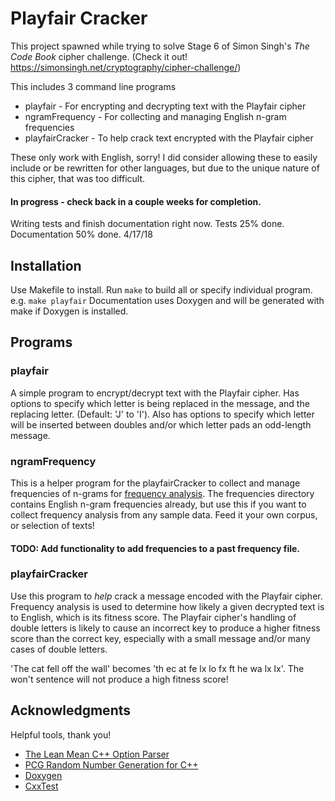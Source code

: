 # Playfair Cracker

This project spawned while trying to solve Stage 6 of Simon Singh's *The Code Book* cipher challenge. (Check it out! https://simonsingh.net/cryptography/cipher-challenge/)

This includes 3 command line programs
- playfair - For encrypting and decrypting text with the Playfair cipher
- ngramFrequency - For collecting and managing English n-gram frequencies
- playfairCracker - To help crack text encrypted with the Playfair cipher

These only work with English, sorry! I did consider allowing these to easily include or be rewritten for other languages, but due to the unique nature of this cipher, that was too difficult.

#### In progress - check back in a couple weeks for completion.
Writing tests and finish documentation right now.
Tests 25% done. Documentation 50% done. 4/17/18

## Installation
Use Makefile to install. Run `make` to build all or specify individual program. e.g. `make playfair`
Documentation uses Doxygen and will be generated with make if Doxygen is installed.

## Programs

### playfair
A simple program to encrypt/decrypt text with the Playfair cipher.
Has options to specify which letter is being replaced in the message, and the replacing letter. (Default: 'J' to 'I').
Also has options to specify which letter will be inserted between doubles and/or which letter pads an odd-length message.

### ngramFrequency
This is a helper program for the playfairCracker to collect and manage frequencies of n-grams for [frequency analysis](http://www.practicalcryptography.com/cryptanalysis/letter-frequencies-various-languages/english-letter-frequencies/). 
The frequencies directory contains English n-gram frequencies already, but use this if you want to collect frequency analysis from any sample data. Feed it your own corpus, or selection of texts!
#### TODO: Add functionality to add frequencies to a past frequency file.

### playfairCracker
Use this program to *help* crack a message encoded with the Playfair cipher. Frequency analysis is used to determine how likely a given decrypted text is to English, which is its fitness score. The Playfair cipher's handling of double letters is likely to cause an incorrect key to produce a higher fitness score than the correct key, especially with a small message and/or many cases of double letters.

'The cat fell off the wall' becomes 'th ec at fe lx lo fx ft he wa lx lx'. The won't sentence will not produce a high fitness score!


## Acknowledgments 
Helpful tools, thank you!
- [The Lean Mean C++ Option Parser](http://optionparser.sourceforge.net/)
- [PCG Random Number Generation for C++](http://www.pcg-random.org/)
- [Doxygen](http://www.stack.nl/~dimitri/doxygen/index.html)
- [CxxTest](http://cxxtest.com/)
